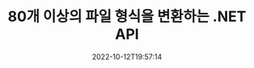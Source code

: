 ---
############################# Static ############################
layout: "product"
date: 2022-10-12T19:57:14
draft: false

product: "Conversion"
product_tag: "conversion"
platform: .NET
platform_tag: net

############################# Head ############################
head_title: "C# .NET 문서 변환 API | PDF Word Excel PPTX HTML 이미지 변환"
head_description: "C# .NET 문서 변환 API. PDF Word DOC DOCX, Excel 스프레드시트 PPT PPTX, HTML, PSD, MPT MPP, 이메일 MSG EMLX, AutoCAD 및 이미지 파일 형식을 변환합니다."

############################# Header ############################
title: "80개 이상의 파일 형식을 변환하는 .NET API"
description: "외부 소프트웨어를 설치하지 않고 문서 및 이미지 변환 기능을 .NET 응용 프로그램에 통합하는 간단한 API입니다."
button:
    enable: true
    icon: "fas fa-arrow-down"
    label: "무료 평가판 다운로드"
    link: "https://downloads.groupdocs.com/conversion/net"

############################# SubMenu ############################
submenu:
    enable: true
    
    left:
        img_alt: "GroupDocs.Conversion for .NET"
        image: "https://www.groupdocs.cloud/templates/groupdocs/images/product-logos/groupdocs-conversion-net.png"
        product: "GroupDocs.Conversion"
        platform: ".NET"

    middle:
        button:
            # button loop
            - link: "#overview"
              text: "개요"

            # button loop
            - link: "#features"
              text: "특징"

            # button loop
            - link: "#support"
              text: "지원하다"

            # button loop
            - link: "https://products.groupdocs.app/conversion"
              text: "라이브 데모"

            # button loop
            - link: "https://purchase.groupdocs.com/pricing/conversion/net"
              text: "가격"

    right:
        link_download: "https://downloads.groupdocs.com/conversion"
        link_learn: "https://docs.groupdocs.com/conversion/net/"
        link_buy: "https://purchase.groupdocs.com"

############################# Overview ############################
overview:
    enable: true
    content: |
      GroupDocs.Conversion for .NET은 개발자가 C#, ASP.NET 및 기타 .NET 관련 기술에서 강력한 문서 변환 애플리케이션을 구축할 수 있도록 하는 간단한 API 세트를 제공합니다. GroupDocs.Conversion for .NET API는 최종 사용자에게 빠르고 효율적이며 안정적인 파일 변환 솔루션을 제공합니다. PDF, HTML, 이메일, Microsoft Word 문서, Excel 스프레드시트, PowerPoint 프레젠테이션, 프로젝트, Photoshop, CorelDraw, AutoCAD, 다이어그램, 래스터 이미지 파일 형식 등을 포함한 모든 인기 있는 비즈니스 문서 형식 간의 정확한 변환을 지원합니다. 문서 변환기 라이브러리는 소스 문서 형식을 자동으로 감지하고 전체 문서 또는 특정 페이지를 원하는 출력 형식으로 변환하는 모든 제어 기능을 제공합니다. 누락된 글꼴을 선호하는 글꼴로 교체하고 문서 페이지에 텍스트 또는 이미지 워터마크를 추가하는 것이 더 쉽습니다.

      GroupDocs.Conversion for .NET은 .NET 플랫폼을 대상으로 하는 모든 개발 환경에서 애플리케이션을 개발하는 데 사용할 수 있습니다. 모든 .NET 기반 언어와 호환되며 Mono 또는 .NET 프레임워크(.NET Core 포함)를 설치할 수 있는 인기 있는 운영 체제(Windows, Linux, MacOS)를 지원합니다.
    tabs:
      enable: true
      
      ## TAB ONE ##
      tab_one:
        description: |
          다음은 GroupDocs.Conversion for .NET에 대한 개요입니다.
        
        right:
          enable: true
          icon: "fab fa-html5"
          title: "개요"
          content: |
            * 파일 형식 자동 감지
            * 문서 변환
            * 프레젠테이션 변환
            * 스프레드시트 변환
            * 래스터 이미지 변환
            * PDF 문서 변환
            * 다른 형식 변환
            * 워터마크 적용
            * 파일 암호 지정
            * 변환 사용자 정의

      ## TAB TWO ##
      tab_two:
        description: |
          GroupDocs.Conversion for .NET은(는) 널리 사용되는 모든 [문서 파일 형식](https://docs.groupdocs.com/conversion/net/supported-document-formats/) 간의 변환을 지원합니다.

        left:
          enable: true
          table:
            # table loop
            - title: "다음에서 변환:"
              content: |
                * **문서**: DOC, DOCX, DOCM, DOT, DOTX, DOTM, RTF, TXT, ODT, OTT
                * **스프레드시트**: XLS, XLSX, XLSM, XLSB, CSV, XLS2003, ODS, TSV, XLT, XLTX, XLTM, XLAM, FODS, SXC
                * **프레젠테이션**: PPT, PPTX, PPS, PPSX, ODP, POT, POTX, POTM, PPTM, PPSM, FODP
                * **이미지**: TIF, TIFF, JPG, JPEG, PNG, GIF, BMP, ICO, DIB, JPC, JPEG-LS, JPEG2000
                * **휴대용**: PDF, XPS, OXPS, EPUB
                * **HTML**: HTM, HTML, MHTML
                * **메타파일**: EMZ, WMZ
                * **포토샵**: PSD
                * **프로젝트**: MPP, MPT, MPX
                * **Outlook**: PST, OST
                * **이메일**: MSG, EML, EMLX
                * **다이어그램**: VSD, VSDX, VSDM, VSS, VSSM, VST, VSTM, VSX, VTX, VDW, VDX, SVG, SVGZ
                * **AutoCAD**: DXF, DWG, DWF, STL, IFC, DWT
                * **포스트스크립트**: EPS, PS, PSL, CGM
                * **CorelDRAW**: CDR, CMX
                * **기타**: VCF, PLT, LGS, OTG, MD, AI, LOG

        right:
          enable: true
          table:
            # table loop
            - title: "로 변환하다:"
              content: |
                * **문서**: DOC, DOCX, DOCM, DOT, DOTX, DOTM, RTF, TXT, ODT, OTT
                * **스프레드시트**: XLS, XLSX, XLSM, XLSB, CSV, XLS2003, TSV, XLTX, ODS, XLAM, FODS, DIF, SXC
                * **프레젠테이션**: PPT, PPTX, PPS, PPSX, ODP, POTX, POTM, PPTM, PPSM, FODP
                * **이미지**: TIF, TIFF, JPG, JPEG, PNG, GIF, BMP, ICO, JPEG2000
                * **메타파일**: EMF, WMF, EMZ, WMZ
                * **다이어그램**: SVGZ
                * **휴대용**: PDF, XPS
                * **HTML**: HTM, HTML, MHTML
                * **기타**: MD

      ## TAB THREE ##
      tab_three:
        description: |
          GroupDocs.Conversion for .NET은 다음 운영 체제, 프레임워크 및 패키지 관리자를 지원합니다.
      
        left:
          enable: true
          table:
            # table loop
            - icon: "fab fa-windows"
              title: "운영체제"
              content: |
                Windows Desktop, Windows Server, Windows Azure, Linux, MacOS

            # table loop
            - icon: "fas fa-code"
              title: "지원되는 프레임워크"
              content: |
                Frameworks: .NET Framework, .NET Standard, .NET Core, Mono

        right:
          enable: true
          table:
            # table loop
            - icon: "fas fa-box"
              title: "패키지 관리자"
              content: |
                Nuget

            # table loop
            - icon: "fas fa-tools"
              title: "패키지 관리자"
              content: |
                Microsoft Visual Studio, Xamarin, MonoDevelop

############################# Features ############################
features:
    enable: true
    title: "GroupDocs.Conversion for .NET 기능"

    feature:
      # feature loop
      - icon: "fas fa-copy"
        content: "손쉬운 통합 및 정량적 라이선스"

      # feature loop
      - icon: "fas fa-eye"
        content: "단어, 슬라이드 또는 셀로 변환할 때 기본 확대/축소 옵션 설정"

      # feature loop
      - icon: "fas fa-bolt"
        content: "모든 인기 있는 래스터 이미지 형식으로 변환 및 이미지 DPI, 높이 및 너비 할당"
      
      # feature loop
      - icon: "fas fa-file-powerpoint"
        content: "PDF 및 이미지를 회색조로 변환 및 웹용 PDF 문서 선형화"

      # feature loop
      - icon: "fas fa-code"
        content: "Word에서 PDF/XPS로의 변환에서 책갈피 수준, 제목 수준 및 확장 수준 지정"

      # feature loop
      - icon: "fas fa-cloud"
        content: "텍스트 뒤에 표시할 배경으로 변환된 문서의 워터마크 구성 및 배치"

      # feature loop
      - icon: "fas fa-remove-format"
        content: "이메일에서 변환하는 동안 이메일 헤더 렌더링"

      # feature loop
      - icon: "fas fa-comment-slash"
        content: "사용자 정의 글꼴 디렉토리 설정 및 문서 변환 중 글꼴을 명시적으로 로드/대체"

      # feature loop
      - icon: "fas fa-location-arrow"
        content: "문서, 슬라이드 및 스프레드시트 변환에 대해 누락된 글꼴을 대체하도록 기본 글꼴 설정"

      # feature loop
      - icon: "fas fa-border-all"
        content: ""

      # feature loop
      - icon: "fas fa-wrench"
        content: "격자선이 있는 스프레드시트 변환 및 변환하는 동안 슬라이드에서 주석 제거"

      # feature loop
      - icon: "fas fa-columns"
        content: "특정 문서 페이지를 PDF 형식으로 변환 및 스프레드시트의 특정 셀 범위 변환"

      # feature loop
      - icon: "fas fa-file-word"
        content: "스프레드시트를 변환하는 동안 숨겨진 시트 표시 및 빈 행 및 열 건너뛰기"

      # feature loop
      - icon: "fas fa-envelope"
        content: "문서의 총 페이지 수를 계산하고 변환하는 동안 암호를 보호되지 않는 문서로 설정"

      # feature loop
      - icon: "fas fa-print"
        content: "PDF에서 주석 및 포함된 파일을 제거하는 옵션"

      # feature loop
      - icon: "fas fa-file-archive"
        content: "HTML로 변환할 때 HTML 5 호환 마크업 만들기"

      # feature loop
      - icon: "fas fa-lock"
        content: "스트림에서 변환할 때 소스 유형 자동 감지 및 가능한 모든 변환 반환"

      # feature loop
      - icon: "fas fa-file-code"
        content: "PDF 또는 HTML로 변환하는 동안 별도의 스트림으로 각 페이지를 반환하는 기능"
      
      # feature loop
      - icon: "fas fa-fill-drip"
        content: "Word에서 변환하는 동안 마크업, 주석 및 변경 내용 추적 표시/숨기기"

      # feature loop
      - icon: "fas fa-file-excel"
        content: "셰이딩 옵션을 사용하여 DOCX에서 Tiff G3로 변환"

      # feature loop
      - icon: "fas fa-heading"
        content: "CAD 문서에서 변환할 때 특정 레이아웃 변환"

      # feature loop
      - icon: "fas fa-project-diagram"
        content: "변환된 문서를 파일로 저장할 때 자동 이름 지정"

      # feature loop
      - icon: "fas fa-cube"
        content: "API 사용량에 따라 요금이 청구되도록 지원되는 측정형 라이선스"

      # feature loop
      - icon: "fab fa-uncharted"
        content: "다이어그램을 워드 프로세싱 파일 형식으로 변환"
      
      # feature loop
      - icon: "fab fa-uncharted"
        content: "HTML을 워드프로세싱 문서로 변환하는 동안 페이지 번호 추가"

      # feature loop
      - icon: "fab fa-uncharted"
        content: "변환 없이 XML 문서를 모든 형식으로 변환"

      # feature loop
      - icon: "fab fa-uncharted"
        content: "클라이언트 측 애플리케이션에서 직접 파일 변환 진행률(시작, 종료) 모니터링"

    more_feature:
      # more_feature_loop
      - title: "문서 형식을 쉽게 변환"
        content: |
          GroupDocs.Conversion for .NET을 사용하여 문서 파일 형식을 변환하는 것은 매우 쉽습니다. 다음 예는 C#을 사용하여 PDF 파일을 DOC 파일로 변환하는 방법을 보여줍니다.  
            
          {features.more_feature.step1} 
          {features.more_feature.step2} 
          {features.more_feature.step3} 
            
          ```csharp    
           // 변환을 위해 소스 파일 DOCX 로드
          var converter = new GroupDocs.Conversion.Converter("input.docx");
          // 대상 형식 PDF에 대한 변환 옵션 준비
          var convertOptions = converter.GetPossibleConversions()["pdf"].ConvertOptions;
          // PDF 형식으로 변환
          converter.Convert("output.pdf", convertOptions);
          ```
            
      # more_feature_loop
      - title: "이미지 형식으로 변환"
        content: "GroupDocs.Conversion for .NET은 .NET 플랫폼을 대상으로 하는 모든 개발 환경에서 애플리케이션을 개발하는 데 사용할 수 있습니다. 모든 .NET 기반 언어와 호환되며 Mono 또는 .NET 프레임워크(.NET Core 포함)를 설치할 수 있는 인기 있는 운영 체제(Windows, Linux, MacOS)를 지원합니다."

      # more_feature_loop
      - title: "다양한 PDF 형식 지원"
        content: |
          GroupDocs.Conversion for .NET API는 다음 PDF 유형/형식으로 문서 변환을 지원합니다.  
            
          * PdfA_1A
          * PdfA_1B
          * PdfA_2A
          * PdfA_3A
          * PdfA_2B
          * PdfA_2U
          * PdfA_3B
          * PdfA_3U
          * v1_3
          * v1_4
          * v1_5
          * v1_6
          * v1_7
          * PdfX_1A
          * PdfX3

############################# Support ############################
support:
    enable: true

############################# Solutions ############################
solutions:
    enable: true
    title: "GroupDocs.Conversion은 다른 인기 있는 개발 환경을 위한 문서 변환 API를 제공합니다."

    solution:
        # solution loop
        - img_alt: "Java용 GroupDocs.Conversion"
          image: "https://www.groupdocs.cloud/templates/groupdocs/images/product-logos/groupdocs-conversion-java.png"
          product: "GroupDocs.Conversion"
          platform: "자바"
          link: "/변환/자바/"

############################# Back to top ###############################
back_to_top:
  enable: true
---